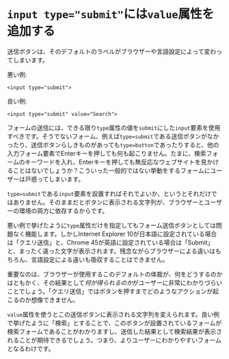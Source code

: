# `input type="submit"`には`value`属性を追加する

送信ボタンは、そのデフォルトのラベルがブラウザーや言語設定によって変わってしまいます。

悪い例:

    <input type="submit">

良い例:

    <input type="submit" value="Search">

フォームの送信には、できる限り`type`属性の値を`submit`にした`input`要素を使用すべきです。そうでないフォーム、例えば`type=submit`である送信ボタンがなかったり、送信ボタンらしきものがあっても`type=button`であったりすると、他の入力フォーム要素でEnterキーを押しても何も起こりません。たまに、検索フォームのキーワードを入れ、Enterキーを押しても無反応なウェブサイトを見かけることはないでしょうか？こういった一般的ではない挙動をするフォームにユーザーは戸惑ってしまいます。

`type=submit`である`input`要素を設置すればそれでよいか、というとそれだけではありません。そのままだとボタンに表示される文字列が、ブラウザーとユーザーの環境の両方に依存するからです。

悪い例で挙げたように`type`属性だけを指定してもフォーム送信ボタンとしては問題なく機能します。しかしInternet Explorer 10が日本語に設定されている場合は「クエリ送信」と、Chrome 45が英語に設定されている場合は「Submit」と、まったく違った文字が表示されます。残念ながらブラウザーによる違いはもちろん、言語設定による違いも吸収することはできません。

重要なのは、ブラウザーが使用するこのデフォルトの体裁が、何をどうするのかはともかく、その結果として*何が得られるのか*がユーザーに非常にわかりづらいことでしょう。「クエリ送信」ではボタンを押すまでどのようなアクションが起こるのか想像できません。

`value`属性を使うとこの送信ボタンに表示される文字列を変えられます。良い例で挙げたように「検索」とすることで、このボタンが設置されているフォームが検索フォームであることがわかりますし、送信した結果として検索結果が表示されることが期待できるでしょう。つまり、よりユーザーにわかりやすいフォームとなるわけです。
